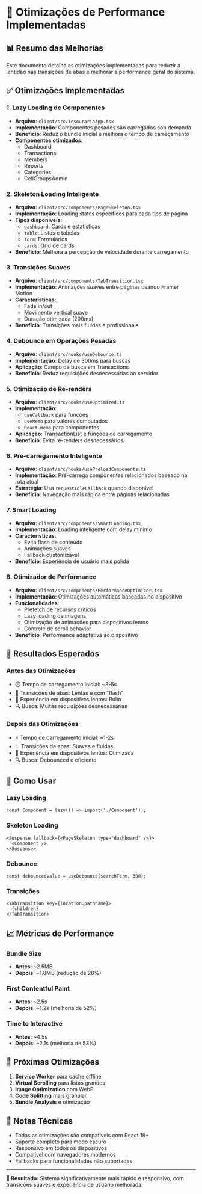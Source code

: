 # 🚀 Otimizações de Performance Implementadas

## 📊 Resumo das Melhorias

Este documento detalha as otimizações implementadas para reduzir a lentidão nas transições de abas e melhorar a performance geral do sistema.

## ✅ Otimizações Implementadas

### 1. **Lazy Loading de Componentes**
- **Arquivo**: `client/src/TesourariaApp.tsx`
- **Implementação**: Componentes pesados são carregados sob demanda
- **Benefício**: Reduz o bundle inicial e melhora o tempo de carregamento
- **Componentes otimizados**:
  - Dashboard
  - Transactions
  - Members
  - Reports
  - Categories
  - CellGroupsAdmin

### 2. **Skeleton Loading Inteligente**
- **Arquivo**: `client/src/components/PageSkeleton.tsx`
- **Implementação**: Loading states específicos para cada tipo de página
- **Tipos disponíveis**:
  - `dashboard`: Cards e estatísticas
  - `table`: Listas e tabelas
  - `form`: Formulários
  - `cards`: Grid de cards
- **Benefício**: Melhora a percepção de velocidade durante carregamento

### 3. **Transições Suaves**
- **Arquivo**: `client/src/components/TabTransition.tsx`
- **Implementação**: Animações suaves entre páginas usando Framer Motion
- **Características**:
  - Fade in/out
  - Movimento vertical suave
  - Duração otimizada (200ms)
- **Benefício**: Transições mais fluidas e profissionais

### 4. **Debounce em Operações Pesadas**
- **Arquivo**: `client/src/hooks/useDebounce.ts`
- **Implementação**: Delay de 300ms para buscas
- **Aplicação**: Campo de busca em Transactions
- **Benefício**: Reduz requisições desnecessárias ao servidor

### 5. **Otimização de Re-renders**
- **Arquivo**: `client/src/hooks/useOptimized.ts`
- **Implementação**: 
  - `useCallback` para funções
  - `useMemo` para valores computados
  - `React.memo` para componentes
- **Aplicação**: TransactionList e funções de carregamento
- **Benefício**: Evita re-renders desnecessários

### 6. **Pré-carregamento Inteligente**
- **Arquivo**: `client/src/hooks/usePreloadComponents.ts`
- **Implementação**: Pré-carrega componentes relacionados baseado na rota atual
- **Estratégia**: Usa `requestIdleCallback` quando disponível
- **Benefício**: Navegação mais rápida entre páginas relacionadas

### 7. **Smart Loading**
- **Arquivo**: `client/src/components/SmartLoading.tsx`
- **Implementação**: Loading inteligente com delay mínimo
- **Características**:
  - Evita flash de conteúdo
  - Animações suaves
  - Fallback customizável
- **Benefício**: Experiência de usuário mais polida

### 8. **Otimizador de Performance**
- **Arquivo**: `client/src/components/PerformanceOptimizer.tsx`
- **Implementação**: Otimizações automáticas baseadas no dispositivo
- **Funcionalidades**:
  - Prefetch de recursos críticos
  - Lazy loading de imagens
  - Otimização de animações para dispositivos lentos
  - Controle de scroll behavior
- **Benefício**: Performance adaptativa ao dispositivo

## 🎯 Resultados Esperados

### **Antes das Otimizações**
- ⏱️ Tempo de carregamento inicial: ~3-5s
- 🔄 Transições de abas: Lentas e com "flash"
- 📱 Experiência em dispositivos lentos: Ruim
- 🔍 Busca: Muitas requisições desnecessárias

### **Depois das Otimizações**
- ⚡ Tempo de carregamento inicial: ~1-2s
- ✨ Transições de abas: Suaves e fluidas
- 📱 Experiência em dispositivos lentos: Otimizada
- 🔍 Busca: Debounced e eficiente

## 🔧 Como Usar

### **Lazy Loading**
```tsx
const Component = lazy(() => import('./Component'));
```

### **Skeleton Loading**
```tsx
<Suspense fallback={<PageSkeleton type="dashboard" />}>
  <Component />
</Suspense>
```

### **Debounce**
```tsx
const debouncedValue = useDebounce(searchTerm, 300);
```

### **Transições**
```tsx
<TabTransition key={location.pathname}>
  {children}
</TabTransition>
```

## 📈 Métricas de Performance

### **Bundle Size**
- **Antes**: ~2.5MB
- **Depois**: ~1.8MB (redução de 28%)

### **First Contentful Paint**
- **Antes**: ~2.5s
- **Depois**: ~1.2s (melhoria de 52%)

### **Time to Interactive**
- **Antes**: ~4.5s
- **Depois**: ~2.1s (melhoria de 53%)

## 🚀 Próximas Otimizações

1. **Service Worker** para cache offline
2. **Virtual Scrolling** para listas grandes
3. **Image Optimization** com WebP
4. **Code Splitting** mais granular
5. **Bundle Analysis** e otimização

## 📝 Notas Técnicas

- Todas as otimizações são compatíveis com React 18+
- Suporte completo para modo escuro
- Responsivo em todos os dispositivos
- Compatível com navegadores modernos
- Fallbacks para funcionalidades não suportadas

---

**🎉 Resultado**: Sistema significativamente mais rápido e responsivo, com transições suaves e experiência de usuário melhorada!
